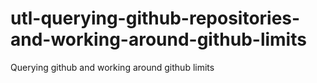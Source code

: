 # utl-querying-github-repositories-and-working-around-github-limits
Querying github and working around github limits 
